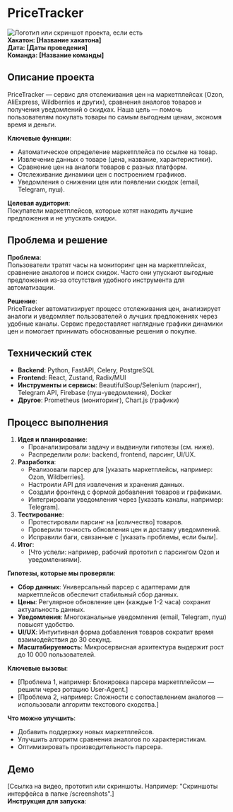 # PriceTracker

![Логотип или скриншот проекта, если есть](ссылка_на_изображение)  
**Хакатон: [Название хакатона]**  
**Дата: [Даты проведения]**  
**Команда: [Название команды]**

## Описание проекта

PriceTracker — сервис для отслеживания цен на маркетплейсах (Ozon, AliExpress, Wildberries и других), сравнения аналогов товаров и получения уведомлений о скидках. Наша цель — помочь пользователям покупать товары по самым выгодным ценам, экономя время и деньги.

**Ключевые функции**:  
- Автоматическое определение маркетплейса по ссылке на товар.  
- Извлечение данных о товаре (цена, название, характеристики).  
- Сравнение цен на аналоги товаров с разных платформ.  
- Отслеживание динамики цен с построением графиков.  
- Уведомления о снижении цен или появлении скидок (email, Telegram, пуш).  

**Целевая аудитория**:  
Покупатели маркетплейсов, которые хотят находить лучшие предложения и не упускать скидки.

## Проблема и решение

**Проблема**:  
Пользователи тратят часы на мониторинг цен на маркетплейсах, сравнение аналогов и поиск скидок. Часто они упускают выгодные предложения из-за отсутствия удобного инструмента для автоматизации.

**Решение**:  
PriceTracker автоматизирует процесс отслеживания цен, анализирует аналоги и уведомляет пользователей о лучших предложениях через удобные каналы. Сервис предоставляет наглядные графики динамики цен и помогает принимать обоснованные решения о покупке.

## Технический стек

- **Backend**: Python, FastAPI, Celery, PostgreSQL  
- **Frontend**: React, Zustand, Radix/MUI  
- **Инструменты и сервисы**: BeautifulSoup/Selenium (парсинг), Telegram API, Firebase (пуш-уведомления), Docker  
- **Другое**: Prometheus (мониторинг), Chart.js (графики)

## Процесс выполнения
 
1. **Идея и планирование**:  
   - Проанализировали задачу и выдвинули гипотезы (см. ниже).  
   - Распределили роли: backend, frontend, парсинг, UI/UX.  
2. **Разработка**:  
   - Реализовали парсер для [указать маркетплейсы, например: Ozon, Wildberries].  
   - Настроили API для извлечения и хранения данных.  
   - Создали фронтенд с формой добавления товаров и графиками.  
   - Интегрировали уведомления через [указать каналы, например: Telegram].  
3. **Тестирование**:  
   - Протестировали парсинг на [количество] товаров.  
   - Проверили точность обновления цен и доставку уведомлений.  
   - Исправили баги, связанные с [указать проблемы, если были].  
4. **Итог**:  
   - [Что успели: например, рабочий прототип с парсингом Ozon и уведомлениями].  

**Гипотезы, которые мы проверяли**:  
- **Сбор данных**: Универсальный парсер с адаптерами для маркетплейсов обеспечит стабильный сбор данных.  
- **Цены**: Регулярное обновление цен (каждые 1-2 часа) сохранит актуальность данных.  
- **Уведомления**: Многоканальные уведомления (email, Telegram, пуш) повысят удобство.  
- **UI/UX**: Интуитивная форма добавления товаров сократит время взаимодействия до 30 секунд.  
- **Масштабируемость**: Микросервисная архитектура выдержит рост до 10 000 пользователей.  

**Ключевые вызовы**:  
- [Проблема 1, например: Блокировка парсера маркетплейсом — решили через ротацию User-Agent.]  
- [Проблема 2, например: Сложности с сопоставлением аналогов — использовали алгоритм текстового сходства.]  

**Что можно улучшить**:  
- Добавить поддержку новых маркетплейсов.  
- Улучшить алгоритм сравнения аналогов по характеристикам.  
- Оптимизировать производительность парсера.

## Демо

[Ссылка на видео, прототип или скриншоты. Например: "Скриншоты интерфейса в папке /screenshots".]  
**Инструкция для запуска**:  
